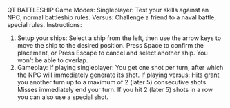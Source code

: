 QT BATTLESHIP
Game Modes:
Singleplayer: Test your skills against an NPC, normal battleship rules.
Versus: Challenge a friend to a naval battle, special rules.
Instructions:
1. Setup your ships: 
Select a ship from the left, then use the arrow keys to move the ship to the 
desired position. Press Space to confirm the placement, or Press Escape to 
cancel and select another ship. You won't be able to overlap.
2. Gameplay: 
If playing singleplayer: You get one shot per turn, after which 
the NPC will immediately generate its shot. 
If playing versus: Hits grant you another turn up to a maximum of 2 (later 5) 
consecutive shots. Misses immediately end your turn. If you hit 2 (later 5) 
shots in a row you can also use a special shot.
